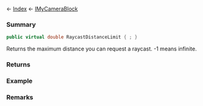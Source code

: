 ← [Index](Api-Index) ← [IMyCameraBlock](Sandbox.ModAPI.Ingame.IMyCameraBlock)

### Summary

```csharp
public virtual double RaycastDistanceLimit { ; }
```

Returns the maximum distance you can request a raycast. -1 means infinite.

### Returns

### Example

### Remarks

